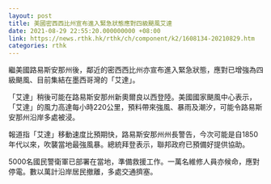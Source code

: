 ```yaml
---
layout: post
title: 美國密西西比州宣布進入緊急狀態應對四級颶風艾達
date: 2021-08-29 22:55:20.000000000 +08:00
link: https://news.rthk.hk/rthk/ch/component/k2/1608134-20210829.htm
categories: rthk
---
```


繼美國路易斯安那州後，鄰近的密西西比州亦宣布進入緊急狀態，應對已增強為四級颶風、目前集結在墨西哥灣的「艾達」。

「艾達」稍後可能在路易斯安那州新奧爾良以西登陸。美國國家颶風中心表示，「艾達」的風力高達每小時220公里，預料帶來強風、暴雨及潮汐，可能令路易斯安那州沿岸多處被浸。

報道指「艾達」移動速度比預期快，路易斯安那州州長警告，今次可能是自1850年代以來，吹襲當地最強風暴。總統拜登表示，聯邦政府已預備好提供協助。

5000名國民警衛軍已部署在當地，準備救援工作。一萬名維修人員亦候命，應對停電。數以萬計沿岸居民撤離，多處交通擠塞。
